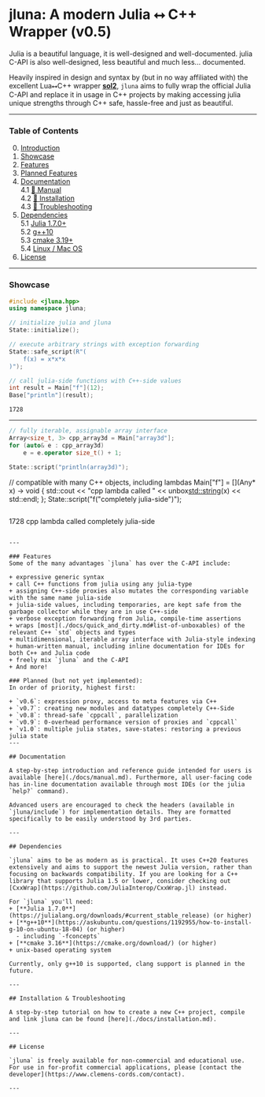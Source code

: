 # jluna: A modern Julia ⭤ C++ Wrapper (v0.5)

Julia is a beautiful language, it is well-designed and well-documented. julia C-API is also well-designed, less beautiful and much less... documented.

Heavily inspired in design and syntax by (but in no way affiliated with) the excellent Lua⭤C++ wrapper [**sol2**](https://github.com/ThePhD/sol2), `jluna` aims to fully wrap the official Julia C-API and replace it in usage in C++ projects by making accessing julia unique strengths through C++ safe, hassle-free and just as beautiful.

---

### Table of Contents

0. [Introduction](README.md)
1. [Showcase](#showcase)<br>
2. [Features](#features)<br>
3. [Planned Features](#planned-but-not-yet-implemented)<br>
4. [Documentation](#documentation)<br>
    4.1 [🔗 Manual](./docs/manual.md)<br>
    4.2 [🔗 Installation](./docs/installation.md)<br>
    4.3 [🔗 Troubleshooting](./docs/installation.md#troubleshooting)<br>
5. [Dependencies](#dependencies)<br>
   5.1 [Julia 1.7.0+](#dependencies)<br>
   5.2 [g++10](#dependencies)<br>
   5.3 [cmake 3.19+](#dependencies)<br>
   5.4 [Linux / Mac OS](#dependencies)
6. [License](#license)
   
---

### Showcase
```cpp
#include <jluna.hpp>
using namespace jluna;

// initialize julia and jluna 
State::initialize();

// execute arbitrary strings with exception forwarding
State::safe_script(R"(
    f(x) = x*x*x
)");

// call julia-side functions with C++-side values
int result = Main["f"](12);
Base["println"](result);
```
```
1728
```
---
```cpp
// fully iterable, assignable array interface
Array<size_t, 3> cpp_array3d = Main["array3d"];
for (auto& e : cpp_array3d)
    e = e.operator size_t() + 1; 

State::script("println(array3d)");
```

// compatible with many C++ objects, including lambdas
Main["f"] = [](Any* x) -> void {
    std::cout << "cpp lambda called " << unbox<std::string>(x) << std::endl;
};
State::script("f(\"completely julia-side\")");
```
```
1728
cpp lambda called completely julia-side
```

---

### Features
Some of the many advantages `jluna` has over the C-API include:

+ expressive generic syntax
+ call C++ functions from julia using any julia-type
+ assigning C++-side proxies also mutates the corresponding variable with the same name julia-side
+ julia-side values, including temporaries, are kept safe from the garbage collector while they are in use C++-side
+ verbose exception forwarding from Julia, compile-time assertions
+ wraps [most](./docs/quick_and_dirty.md#list-of-unboxables) of the relevant C++ `std` objects and types
+ multidimensional, iterable array interface with Julia-style indexing
+ human-written manual, including inline documentation for IDEs for both C++ and Julia code
+ freely mix `jluna` and the C-API
+ And more!

### Planned (but not yet implemented):
In order of priority, highest first:

+ `v0.6`: expression proxy, access to meta features via C++
+ `v0.7`: creating new modules and datatypes completely C++-Side
+ `v0.8`: thread-safe `cppcall`, parallelization
+ `v0.9`: 0-overhead performance version of proxies and `cppcall`
+ `v1.0`: multiple julia states, save-states: restoring a previous julia state
---

## Documentation

A step-by-step introduction and reference guide intended for users is available [here](./docs/manual.md). Furthermore, all user-facing code has in-line documentation available through most IDEs (or the julia `help?` command). 

Advanced users are encouraged to check the headers (available in `jluna/include`) for implementation details. They are formatted specifically to be easily understood by 3rd parties. 

---

## Dependencies

`jluna` aims to be as modern as is practical. It uses C++20 features extensively and aims to support the newest Julia version, rather than focusing on backwards compatibility. If you are looking for a C++ library that supports Julia 1.5 or lower, consider checking out [CxxWrap](https://github.com/JuliaInterop/CxxWrap.jl) instead.

For `jluna` you'll need:
+ [**Julia 1.7.0**](https://julialang.org/downloads/#current_stable_release) (or higher)
+ [**g++10**](https://askubuntu.com/questions/1192955/how-to-install-g-10-on-ubuntu-18-04) (or higher)
  - including `-fconcepts`
+ [**cmake 3.16**](https://cmake.org/download/) (or higher)
+ unix-based operating system

Currently, only g++10 is supported, clang support is planned in the future.

---

## Installation & Troubleshooting

A step-by-step tutorial on how to create a new C++ project, compile and link jluna can be found [here](./docs/installation.md).

---

## License

`jluna` is freely available for non-commercial and educational use. For use in for-profit commercial applications, please [contact the developer](https://www.clemens-cords.com/contact).

---